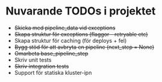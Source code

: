 # Nuvarande TODOs i projektet

* ~~Skicka med pipeline_data vid exceptions~~
* ~~Skapa struktur för exceptions (flaggor - retryable etc)~~
* Skapa struktur för caching (för deploys + fel)
* ~~Bygg stöd för att avbryta en pipeline (next_step = None)~~
* ~~Omarbeta base_pipeline_step~~
* Skriv unit tests
* ~~Skriv integration tests~~
* Support för statiska kluster-ipn